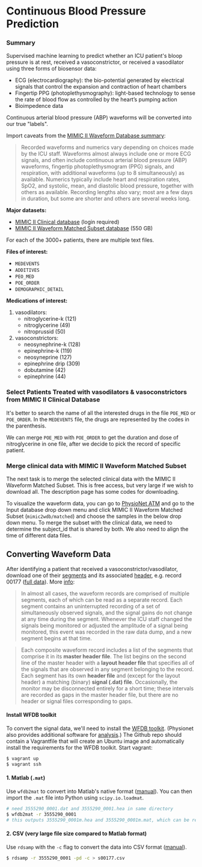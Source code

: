 # Continuous Blood Pressure Prediction

### Summary

Supervised machine learning to predict whether an ICU patient's bloop pressure is at rest, received a vasoconstrictor, or received a vasodilator using three forms of biosensor data:

* ECG (electrocardiography): the bio-potential generated by electrical signals that control the expansion and contraction of heart chambers
* Fingertip PPG (photoplethysmography): light-based technology to sense the rate of blood flow as controlled by the heart’s pumping action
* Bioimpedence data

Continuous arterial blood pressure (ABP) waveforms will be converted into our true "labels".

Import caveats from the [MIMIC II Waveform Database summary](https://physionet.org/physiobank/database/mimic2wdb/):

> Recorded waveforms and numerics vary depending on choices made by the ICU staff. Waveforms almost always include one or more ECG signals, and often include continuous arterial blood pressure (ABP) waveforms, fingertip photoplethysmogram (PPG) signals, and respiration, with additional waveforms (up to 8 simultaneously) as available. Numerics typically include heart and respiration rates, SpO2, and systolic, mean, and diastolic blood pressure, together with others as available. Recording lengths also vary; most are a few days in duration, but some are shorter and others are several weeks long. 

**Major datasets:**

* [MIMIC II Clinical database](https://physionet.org/works/MIMICIIClinicalDatabase/files/) (login required)
* [MIMIC II Waveform Matched Subset database](https://www.physionet.org/physiobank/database/mimic2wdb/matched/) (550 GB)

For each of the 3000+ patients, there are multiple text files. 

**Files of interest:**

* `MEDEVENTS`
* `ADDITIVES`
* `PEO_MED`
* `POE_ORDER`
* `DEMOGRAPHIC_DETAIL`

**Medications of interest:**

1. vasodilators:
    * nitroglycerine-k (121)
    * nitroglycerine (49)
    * nitroprussid (50)
2. vasoconstrictors: 
    * neosynephrine-k (128)
    * epinephrine-k (119)
    * neosyneprine (127)
    * epinephrine drip (309)
    * dobutamine (42)
    * epinephrine (44)

### Select Patients Treated with vasodilators & vasoconstrictors from MIMIC II Clinical Database

It's better to search the name of all the interested drugs in the file `POE_MED` or `POE_ORDER`. In the `MEDEVENTS` file, the drugs are represented by the codes in the parenthesis.

We can merge `POE_MED` with `POE_ORDER` to get the duration and dose of nitroglycerine in one file, after we decide to pick the record of specific patient.

### Merge clinical data with MIMIC II Waveform Matched Subset

The next task is to merge the selected clinical data with the MIMIC II Waveform Matched Subset. This is free access, but very large if we wish to download all. The description page has some codes for downloading. 

To visualize the waveform data, you can go to [PhysioNet ATM](https://www.physionet.org/cgi-bin/atm/ATM) and go to the Input database drop down menu and click MIMIC II Waveform Matched Subset (`mimic2wdb/matched`) and choose the samples in the below drop down menu. To merge the subset with the clinical data, we need to determine the subject_id that is shared by both. We also need to align the time of different data files.

## Converting Waveform Data

After identifying a patient that received a vasoconstrictor/vasodilator, download one of their [segments](https://www.physionet.org/physiobank/database/mimic2wdb/matched/s00177/3555290_0001.dat) and its associated [header](https://www.physionet.org/physiobank/database/mimic2wdb/matched/s00177/3555290_0001.hea), e.g. record 00177 ([full data](https://www.physionet.org/physiobank/database/mimic2wdb/matched/s00177/)). More [info](https://physionet.org/physiobank/database/mimic2wdb/):

> In almost all cases, the waveform records are comprised of multiple segments, each of which can be read as a separate record. Each segment contains an uninterrupted recording of a set of simultaneously observed signals, and the signal gains do not change at any time during the segment. Whenever the ICU staff changed the signals being monitored or adjusted the amplitude of a signal being monitored, this event was recorded in the raw data dump, and a new segment begins at that time. 

> Each composite waveform record includes a list of the segments that comprise it in its **master header file**. The list begins on the second line of the master header with a **layout header file** that specifies all of the signals that are observed in any segment belonging to the record. Each segment has its own **header file** and (except for the layout header) a matching (binary) **signal (.dat) file**. Occasionally, the monitor may be disconnected entirely for a short time; these intervals are recorded as gaps in the master header file, but there are no header or signal files corresponding to gaps. 

#### Install WFDB toolkit

To convert the signal data, we'll need to install the [WFDB toolkit](https://physionet.org/physiotools/wfdb-linux-quick-start.shtml). (Physionet also provides  additional software for [analysis](https://physionet.org/physiotools/software-index.shtml).) The Github repo should contain a Vagrantfile that will create an Ubuntu image and automatically install the requirements for the WFDB toolkit. Start vagrant:

```sh
$ vagrant up
$ vagrant ssh
```

#### 1. Matlab (`.mat`)

Use `wfdb2mat` to convert into Matlab's native format ([manual](https://www.physionet.org/physiotools/wag/wfdb2m-1.htm)). You can then import the `.mat` file into Python using `scipy.io.loadmat`.

```sh
# need 3555290_0001.dat and 3555290_0001.hea in same directory
$ wfdb2mat -r 3555290_0001
# this outputs 3555290_0001m.hea and 3555290_0001m.mat, which can be read into Python
```

#### 2. CSV (very large file size compared to Matlab format)

Use `rdsamp` with the `-c` flag to convert the data into CSV format ([manual](https://physionet.org/physiotools/wag/rdsamp-1.htm)).

```sh
$ rdsamp -r 3555290_0001 -pd -c > s00177.csv
```